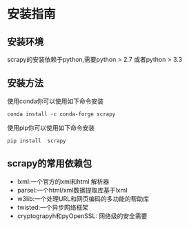 # 安装指南

## 安装环境
scrapy的安装依赖于python,需要python > 2.7 或者python > 3.3

## 安装方法
使用conda你可以使用如下命令安装
```
conda install -c conda-forge scrapy
```

使用pip你可以使用如下命令安装
```
pip install  scrapy
```

## scrapy的常用依赖包
* lxml:一个官方的xml和html 解析器
* parsel:一个html/xml数据提取库基于lxml
* w3lib:一个处理URL和网页编码的多功能的帮助库
* twisted:一个异步网络框架
* cryptograpyh和pyOpenSSL: 网络级的安全需要

